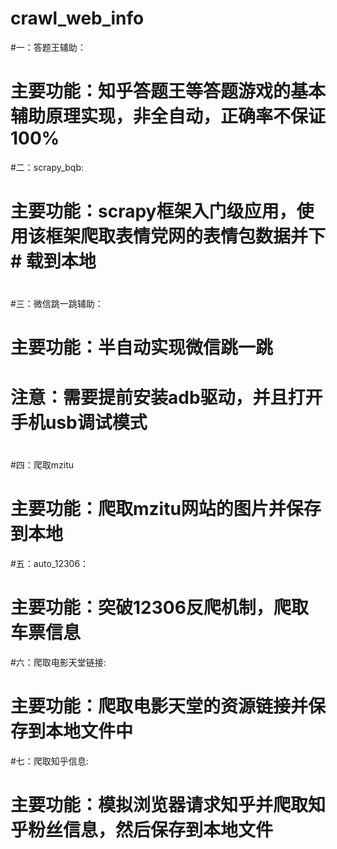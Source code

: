 # crawl_web_info
#一：答题王辅助：
#	主要功能：知乎答题王等答题游戏的基本辅助原理实现，非全自动，正确率不保证100%
#二：scrapy_bqb:
#	主要功能：scrapy框架入门级应用，使用该框架爬取表情党网的表情包数据并下#			载到本地
#	
#三：微信跳一跳辅助：
#	主要功能：半自动实现微信跳一跳
#	注意：需要提前安装adb驱动，并且打开手机usb调试模式
#
#四：爬取mzitu
#	主要功能：爬取mzitu网站的图片并保存到本地
#五：auto_12306：
#	主要功能：突破12306反爬机制，爬取车票信息
#六：爬取电影天堂链接:
#	主要功能：爬取电影天堂的资源链接并保存到本地文件中
#七：爬取知乎信息:
#	主要功能：模拟浏览器请求知乎并爬取知乎粉丝信息，然后保存到本地文件


